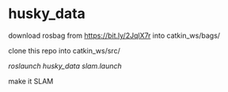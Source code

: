 # husky_data

download rosbag from https://bit.ly/2JqlX7r into catkin_ws/bags/

clone this repo into catkin_ws/src/

*roslaunch husky_data slam.launch*

make it SLAM
